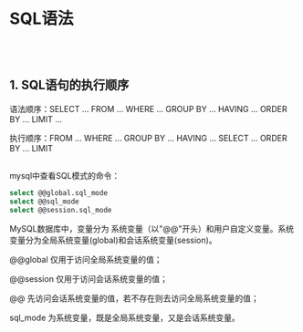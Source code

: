 # SQL语法

<br>
<br>

## 1. SQL语句的执行顺序

语法顺序：SELECT ... FROM ... WHERE ... GROUP BY ... HAVING ... ORDER BY ... LIMIT ... 

执行顺序：FROM ... WHERE ... GROUP BY ... HAVING ... SELECT ... ORDER BY ... LIMIT 


##

mysql中查看SQL模式的命令：

```sql
select @@global.sql_mode
select @@sql_mode
select @@session.sql_mode
```

MySQL数据库中，变量分为 系统变量（以"@@"开头）和用户自定义变量。系统变量分为全局系统变量(global)和会话系统变量(session)。

@@global     仅用于访问全局系统变量的值；

@@session  仅用于访问会话系统变量的值；

@@              先访问会话系统变量的值，若不存在则去访问全局系统变量的值；

sql_mode 为系统变量，既是全局系统变量，又是会话系统变量。